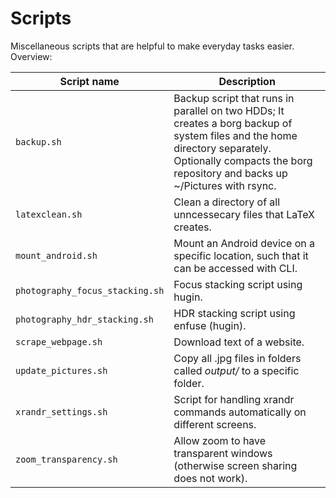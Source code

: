 # Scripts
Miscellaneous scripts that are helpful to make everyday tasks easier. Overview:

| Script name | Description |
| ---------------- | ----------- |
| `backup.sh` | Backup script that runs in parallel on two HDDs; It creates a borg backup of system files and the home directory separately. Optionally compacts the borg repository and backs up ~/Pictures with rsync. | 
| `latexclean.sh` | Clean a directory of all unncessecary files that LaTeX creates. |
| `mount_android.sh` | Mount an Android device on a specific location, such that it can be accessed with CLI. |
| `photography_focus_stacking.sh` | Focus stacking script using hugin. |
| `photography_hdr_stacking.sh` | HDR stacking script using enfuse (hugin). | 
| `scrape_webpage.sh` | Download text of a website. |
| `update_pictures.sh` | Copy all .jpg files in folders called *output/* to a specific folder. |
| `xrandr_settings.sh` | Script for handling xrandr commands automatically on different screens. |
| `zoom_transparency.sh` | Allow zoom to have transparent windows (otherwise screen sharing does not work). |
